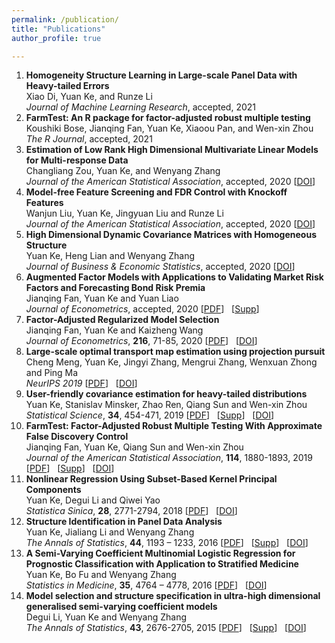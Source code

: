 ```yaml
---
permalink: /publication/
title: "Publications"
author_profile: true

---
```

1. **Homogeneity Structure Learning in Large-scale Panel Data with Heavy-tailed Errors**    
  Xiao Di, Yuan Ke, and Runze Li      
  *Journal of Machine Learning Research*, accepted, 2021   
1. **FarmTest: An R package for factor-adjusted robust multiple testing**    
  Koushiki Bose, Jianqing Fan, Yuan Ke, Xiaoou Pan, and Wen-xin Zhou      
  *The R Journal*, accepted, 2021   
1. **Estimation of Low Rank High Dimensional Multivariate Linear Models for Multi-response Data**    
   Changliang Zou, Yuan Ke, and Wenyang Zhang      
   *Journal of the American Statistical Association*, accepted, 2020  [[DOI](https://doi.org/10.1080/01621459.2020.1799813)]      
1. **Model-free Feature Screening and FDR Control with Knockoff Features**    
   Wanjun Liu, Yuan Ke, Jingyuan Liu and Runze Li      
   *Journal of the American Statistical Association*, accepted, 2020  [[DOI](https://doi.org/10.1080/01621459.2020.1783274)]     
1. **High Dimensional Dynamic Covariance Matrices with Homogeneous Structure**      
   Yuan Ke, Heng Lian and Wenyang Zhang      
   *Journal of Business & Economic Statistics*, accepted, 2020    [[DOI](https://doi.org/10.1080/07350015.2020.1779079)]       
1. **Augmented Factor Models with Applications to Validating Market Risk Factors and Forecasting Bond Risk Premia**    
   Jianqing Fan, Yuan Ke and Yuan Liao      
   *Journal of Econometrics*, accepted, 2020  [[PDF](http://yuan-ke.github.io/files/FanKeLiao_19.pdf)] &nbsp;  [[Supp](http://yuan-ke.github.io/files/FanKeLiao_19_supp.pdf)]       
1. **Factor-Adjusted Regularized Model Selection**    
   Jianqing Fan, Yuan Ke and Kaizheng Wang      
   *Journal of Econometrics*, **216**, 71-85, 2020  [[PDF](http://yuan-ke.github.io/files/FARMselect.pdf)] &nbsp;  [[DOI](https://doi.org/10.1016/j.jeconom.2020.01.006)]     
1. **Large-scale optimal transport map estimation using projection pursuit**    
   Cheng Meng, Yuan Ke, Jingyi Zhang, Mengrui Zhang, Wenxuan Zhong and Ping Ma      
   *NeurIPS 2019*  [[PDF](http://yuan-ke.github.io/files/NIPS2019.pdf)] &nbsp;  [[DOI](https://papers.nips.cc/paper/9023-large-scale-optimal-transport-map-estimation-using-projection-pursuit)]     
1. **User-friendly covariance estimation for heavy-tailed distributions**    
   Yuan Ke, Stanislav Minsker, Zhao Ren, Qiang Sun and Wen-xin Zhou      
   *Statistical Science*, **34**, 454-471, 2019  [[PDF](http://yuan-ke.github.io/files/RobustCov.pdf)] &nbsp;  [[Supp](http://yuan-ke.github.io/files/RobustCov_supp.pdf)]   &nbsp; [[DOI](http://dx.doi.org/10.1214/19-STS711)]        
1. **FarmTest: Factor-Adjusted Robust Multiple Testing With Approximate False Discovery Control**    
   Jianqing Fan, Yuan Ke, Qiang Sun and Wen-xin Zhou      
   *Journal of the American Statistical Association*, **114**, 1880-1893, 2019  [[PDF](http://yuan-ke.github.io/files/FarmTest.pdf)] &nbsp;  [[Supp](http://yuan-ke.github.io/files/FarmTest_supp.pdf)]  &nbsp; [[DOI](https://doi.org/10.1080/01621459.2018.1527700)]        
1. **Nonlinear Regression Using Subset-Based Kernel Principal Components**    
   Yuan Ke, Degui Li and Qiwei Yao      
   *Statistica Sinica*, **28**, 2771-2794, 2018  [[PDF](http://yuan-ke.github.io/files/KeLiYao_16.pdf)] &nbsp;  [[DOI](http://www3.stat.sinica.edu.tw/statistica/J28N5/J28N528/J28N528.html)]     
1. **Structure Identification in Panel Data Analysis**    
   Yuan Ke, Jialiang Li and Wenyang Zhang      
   *The Annals of Statistics*, **44**, 1193 – 1233, 2016  [[PDF](http://yuan-ke.github.io/files/KeLiZhang_16.pdf)] &nbsp;  [[Supp](http://yuan-ke.github.io/files/KeLiZhang_16_supp.pdf)]  &nbsp; [[DOI](https://onlinelibrary.wiley.com/doi/abs/10.1002/sim.7034)]         
1. **A Semi-Varying Coefficient Multinomial Logistic Regression for Prognostic Classification with Application to Stratified Medicine**    
   Yuan Ke, Bo Fu and Wenyang Zhang      
   *Statistics in Medicine*, **35**, 4764 – 4778, 2016  [[PDF](http://yuan-ke.github.io/files/KeFuZhang_16.pdf)] &nbsp;   [[DOI](https://projecteuclid.org/euclid.aos/1460381691)]     
1. **Model selection and structure specification in ultra-high dimensional generalised semi-varying coefficient models**      
    Degui Li, Yuan Ke and Wenyang Zhang        
    *The Annals of Statistics*, **43**, 2676-2705, 2015  [[PDF](http://yuan-ke.github.io/files/LiKeZhang_15.pdf)] &nbsp;  [[Supp](http://yuan-ke.github.io/files/LiKeZhang_15_supp.pdf)]  &nbsp; [[DOI](https://projecteuclid.org/euclid.aos/1444222089)]      
